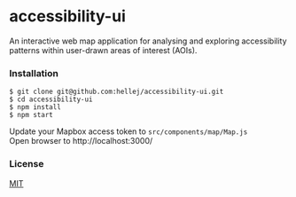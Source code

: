 # accessibility-ui
An interactive web map application for analysing and exploring accessibility patterns within user-drawn areas of interest (AOIs).

### Installation
```
$ git clone git@github.com:hellej/accessibility-ui.git
$ cd accessibility-ui
$ npm install
$ npm start
```
Update your Mapbox access token to `src/components/map/Map.js`<br>
Open browser to http://localhost:3000/

### License
[MIT](LICENSE)